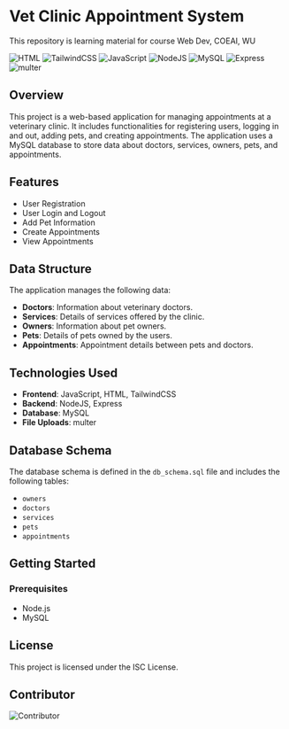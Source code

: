# Vet Clinic Appointment System
This repository is learning material for course Web Dev, COEAI, WU

![HTML](https://img.shields.io/badge/HTML-5-orange)
![TailwindCSS](https://img.shields.io/badge/TailwindCSS-1.9.6-blue)
![JavaScript](https://img.shields.io/badge/JavaScript-ES6-yellow)
![NodeJS](https://img.shields.io/badge/NodeJS-14.15.1-green)
![MySQL](https://img.shields.io/badge/MySQL-8.0-blue)
![Express](https://img.shields.io/badge/Express-4.17.1-lightgrey)
![multer](https://img.shields.io/badge/multer-1.4.2-red)

## Overview
This project is a web-based application for managing appointments at a veterinary clinic. It includes functionalities for registering users, logging in and out, adding pets, and creating appointments. The application uses a MySQL database to store data about doctors, services, owners, pets, and appointments.

## Features
- User Registration
- User Login and Logout
- Add Pet Information
- Create Appointments
- View Appointments

## Data Structure
The application manages the following data:
- **Doctors**: Information about veterinary doctors.
- **Services**: Details of services offered by the clinic.
- **Owners**: Information about pet owners.
- **Pets**: Details of pets owned by the users.
- **Appointments**: Appointment details between pets and doctors.

## Technologies Used
- **Frontend**: JavaScript, HTML, TailwindCSS
- **Backend**: NodeJS, Express
- **Database**: MySQL
- **File Uploads**: multer

## Database Schema
The database schema is defined in the `db_schema.sql` file and includes the following tables:
- `owners`
- `doctors`
- `services`
- `pets`
- `appointments`

## Getting Started
### Prerequisites
- Node.js
- MySQL

## License
This project is licensed under the ISC License.

## Contributor
![Contributor](https://avatars.githubusercontent.com/mlkklkhl?s=100)
